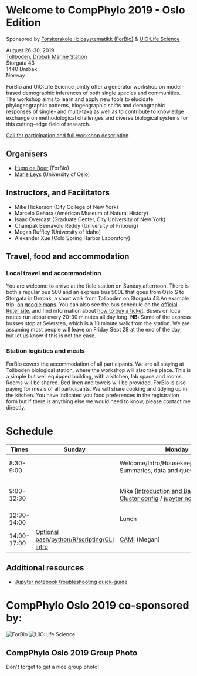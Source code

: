 # Welcome to CompPhylo 2019 - Oslo Edition

Sponsored by [Forskerskole i biosystematikk (ForBio)](https://www.forbio.uio.no/) & [UiO:Life Science](https://www.uio.no/english/research/strategic-research-areas/life-science/)  

August 26-30, 2019  
[Tollboden, Drobak Marine Station](https://goo.gl/maps/FGg8bdhJvXC996Wr8)  
Storgata 43  
1440 Drøbak  
Norway  

ForBio and UiO:Life Science jointly offer a generator workshop on model-based 
demographic inferences of both single species and communities. The workshop 
aims to learn and apply new tools to elucidate phylogeographic patterns, 
biogeographic shifts and demographic responses of single- and multi-taxa as well 
as to contribute to knowledge exchange on methodological challenges and diverse 
biological systems for this cutting-edge field of research.

[Call for participation and full workshop description](https://www.forbio.uio.no/events/courses/2019/Phylogeography)

## Organisers
  - [Hugo de Boer](hugo.deboer@nhm.uio.no) (ForBio)
  - [Marie Leys](marie.leys@ibv.uio.no) (University of Oslo)

## Instructors, and Facilitators
  - Mike Hickerson (City College of New York)
  - Marcelo Gehara (American Museum of Natural History)
  - Isaac Overcast (Graduate Center, City University of New York)
  - Champak Beeravolu Reddy (University of Fribourg)
  - Megan Ruffley (University of Idaho)
  - Alexander Xue (Cold Spring Harbor Laboratory)

## Travel, food and accommodation
### Local travel and accommodation
You are welcome to arrive at the field station on Sunday afternoon. There is 
both a regular bus 500 and an express bus 500E that goes from Oslo S to 
Storgata in Drøbak, a short walk from Tollboden on Storgata 43.An example trip:
[on google maps](https://goo.gl/maps/aSAWbipaG5y76JDL6). You can also see
the bus schedule on the [official Ruter site](https://ruter.no/en/journey-planner/?from=%7B%22id%22%3A%22NSR%3AStopPlace%3A59872%22%2C%22name%22%3A%22Oslo+S%22%2C%22county%22%3A%22Oslo%22%2C%22locality%22%3A%22Oslo%22%2C%22coordinates%22%3A%7B%22x%22%3A10.753051%2C%22y%22%3A59.910357%7D%2C%22category%22%3A%5B%22onstreetBus%22%2C%22railStation%22%5D%7D&to=%7B%22id%22%3A%22NSR%3AStopPlace%3A5578%22%2C%22name%22%3A%22Storgata%22%2C%22county%22%3A%22Akershus%22%2C%22locality%22%3A%22Frogn%22%2C%22coordinates%22%3A%7B%22x%22%3A10.630112%2C%22y%22%3A59.660524%7D%2C%22category%22%3A%5B%22onstreetBus%22%5D%7D),
and find information about [how to buy a ticket](https://ruter.no/en/buying-tickets/sales-outlets/). 
Buses on local routes run about every 20-30 minutes all day long. **NB:** Some 
of the express busses stop at Seiersten, which is a 10 minute walk from the 
station. We are assuming most people will leave on Friday Sept 28 at the end 
of the day, but let us know if this is not the case.

### Station logistics and meals
ForBio covers the accommodation of all participants. We are all staying at 
Tollboden biological station, where the workshop will also take place. This is 
a simple but well equipped building, with a kitchen, lab space and rooms. 
Rooms will be shared. Bed linen and towels will be provided. ForBio is also 
paying for meals of all participants. We will share cooking and tidying up in 
the kitchen. You have indicated you food preferences in the registration form 
but if there is anything else we would need to know, please contact me directly. 


# Schedule

Times            | Sunday | Monday | Tuesday | Wednesday | Thursday | Friday |
-----            | ------ | ------ | ------ | ------- | ------ | ------ |
8:30-9:00       | | Welcome/Intro/Housekeeping/Participant Summaries, data and questions. | Check-in and refreshments | Check-in and refreshments | Check-in and refreshments | Check-in and refreshments |
9:00-12:30      | | Mike ([Introduction and Background.](Hicker_files/Norway_Workshop_2019_Hickerson.pdf)) / [Cluster config](UiO_Cluster_info.md) / [jupyter notebook setup](Jupyter_Notebook_Setup.html) | [MESS Part I](MESS_files/MESS_PartI.md) (Isaac) | [PipeMaster](PM_files/Dermatonotus_example.md) (Marcelo) | ABLE (Champak) | [Multi-DICE presentation](Multi-DICE_files/Presentation.pptx) & [github](https://github.com/xanderxue/Multi-DICE) (Xander) |
12:30-14:00 | | Lunch | Lunch | Lunch | Lunch | Lunch |
14:00-17:00 | [Optional bash/python/R/scripting/CLI intro](Scripting_CLI_Intro/Scripting_CLI_Intro.md) | [CAMI](CAMI_files/CAMI.md) (Megan) | [MESS Part II](MESS_files/MESS_PartII.md) (Isaac) | [PipeMaster](PM_files/Dermatonotus_example.md) (Marcelo) | ABLE (Champak) | Multi-DICE (Xander) |

## Additional resources
* [Jupyter notebook troubleshooting quick-guide](Jupyter_Notebook_TLDR.md)

# CompPhylo Oslo 2019 co-sponsored by:

![ForBio](images/ForBio.png)
![UiO:Life Science](images/UiO.png)

## CompPhylo Oslo 2019 Group Photo

Don't forget to get a nice group photo!
